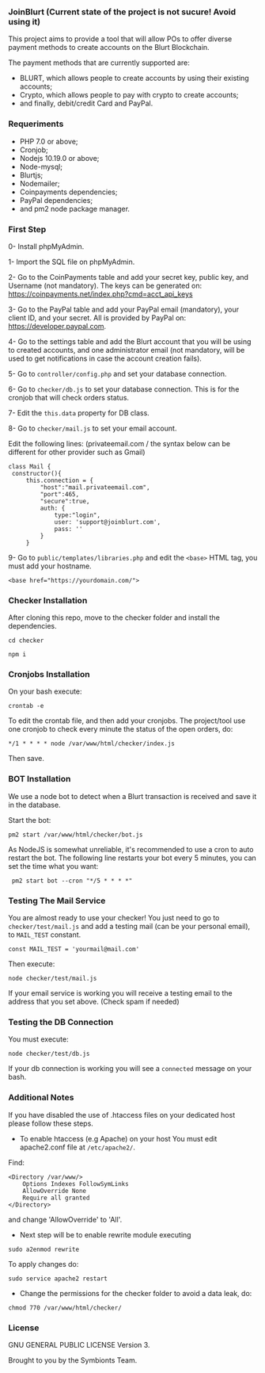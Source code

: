 ### JoinBlurt (Current state of the project is not sucure! Avoid using it)

This project aims to provide a tool that will allow POs to offer diverse payment methods to create accounts on the Blurt Blockchain.

The payment methods that are currently supported are:

* BLURT, which allows people to create accounts by using their existing accounts; 
* Crypto, which allows people to pay with crypto to create accounts; 
* and finally, debit/credit Card and PayPal.

### Requeriments

* PHP 7.0 or above;
* Cronjob;
* Nodejs 10.19.0 or above;
* Node-mysql;
* Blurtjs;
* Nodemailer;
* Coinpayments dependencies;
* PayPal dependencies;
* and pm2 node package manager.

### First Step

0- Install phpMyAdmin.

1- Import the SQL file on phpMyAdmin.
    
2- Go to the CoinPayments table and add your secret key, public key, and Username (not mandatory). The keys can be generated on:
https://coinpayments.net/index.php?cmd=acct_api_keys

3- Go to the PayPal table and add your PayPal email (mandatory), your client ID, and your secret. All is provided by PayPal on:
https://developer.paypal.com.

4- Go to the settings table and add the Blurt account that you will be using to created accounts, and one administrator email (not mandatory, will be used to get notifications in case the account creation fails). 

5- Go to ```controller/config.php``` and set your database connection.

6- Go to ```checker/db.js``` to set your database connection. This is for the cronjob that will check orders status.    
   
7- Edit the ```this.data``` property for DB class.

8- Go to ```checker/mail.js``` to set your email account.

Edit the following lines: (privateemail.com / the syntax below can be different for other provider such as Gmail)
   
   ```
  class Mail {
    constructor(){
        this.connection = {
            "host":"mail.privateemail.com",
            "port":465,
            "secure":true,
            auth: {
                type:"login",
                user: 'support@joinblurt.com',
                pass: ''
            }
        } 
   ```

9- Go to ```public/templates/libraries.php``` and edit the ```<base>``` HTML tag, you must add your hostname.

   ```<base href="https://yourdomain.com/">```

### Checker Installation

After cloning this repo, move to the checker folder and install the dependencies.

```cd checker```

```npm i```

### Cronjobs Installation

On your bash execute:

```crontab -e```

To edit the crontab file, and then add your cronjobs. The project/tool use one cronjob to check every minute the status of the open orders, do:

```*/1 * * * * node /var/www/html/checker/index.js```

Then save.

### BOT Installation

We use a node bot to detect when a Blurt transaction is received and save it in the database.

Start the bot:

```pm2 start /var/www/html/checker/bot.js```

As NodeJS is somewhat unreliable, it's recommended to use a cron to auto restart the bot. The following line restarts your bot every 5 minutes, you can set the time what you want:

``` pm2 start bot --cron "*/5 * * * *"```

### Testing The Mail Service

You are almost ready to use your checker! You just need to go to ```checker/test/mail.js``` and add a testing mail (can be your personal email), to ```MAIL_TEST``` constant.

```
const MAIL_TEST = 'yourmail@mail.com'
```

Then execute:

```node checker/test/mail.js```

If your email service is working you will receive a testing email to the address that you set above. (Check spam if needed)

### Testing the DB Connection

You must execute:

```node checker/test/db.js```

If your db connection is working you will see a ```connected``` message on your bash.

### Additional Notes

If you have disabled the use of .htaccess files on your dedicated host please follow these steps.

* To enable htaccess (e.g Apache) on your host You must edit apache2.conf file at ```/etc/apache2/```.

Find:

```
<Directory /var/www/>
	Options Indexes FollowSymLinks
	AllowOverride None
	Require all granted
</Directory>
```

and change 'AllowOverride' to 'All'.

* Next step will be to enable rewrite module executing

```sudo a2enmod rewrite```

To apply changes do:

```sudo service apache2 restart``` 

* Change the permissions for the checker folder to avoid a data leak, do:

```chmod 770 /var/www/html/checker/```

### License

GNU GENERAL PUBLIC LICENSE Version 3.

Brought to you by the Symbionts Team.
